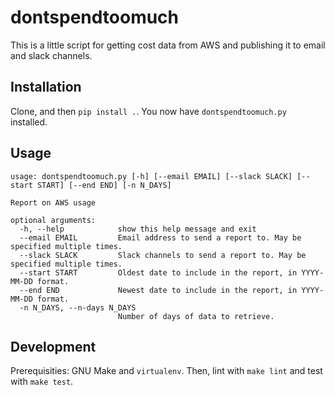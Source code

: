# dontspendtoomuch #

This is a little script for getting cost data from AWS and publishing it to
email and slack channels.

## Installation ##
Clone, and then `pip install .`. You now have `dontspendtoomuch.py` installed.

## Usage ##

```
usage: dontspendtoomuch.py [-h] [--email EMAIL] [--slack SLACK] [--start START] [--end END] [-n N_DAYS]

Report on AWS usage

optional arguments:
  -h, --help            show this help message and exit
  --email EMAIL         Email address to send a report to. May be specified multiple times.
  --slack SLACK         Slack channels to send a report to. May be specified multiple times.
  --start START         Oldest date to include in the report, in YYYY-MM-DD format.
  --end END             Newest date to include in the report, in YYYY-MM-DD format.
  -n N_DAYS, --n-days N_DAYS
                        Number of days of data to retrieve.
```

## Development ##

Prerequisities: GNU Make and `virtualenv`. Then, lint with `make lint` and test
with `make test`.

